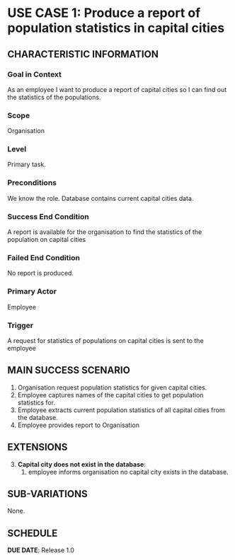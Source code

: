 # USE CASE 1: Produce a report of population statistics in capital cities

## CHARACTERISTIC INFORMATION

### Goal in Context

As an employee I want to produce a report of capital cities so I can find out the statistics of the populations.
### Scope

Organisation

### Level

Primary task.

### Preconditions

We know the role.  Database contains current capital cities data.

### Success End Condition

A report is available for the organisation to find the statistics of the population on capital cities

### Failed End Condition

No report is produced.

### Primary Actor

Employee

### Trigger

A request for statistics of populations on capital cities is sent to the employee

## MAIN SUCCESS SCENARIO

1. Organisation request population statistics for given capital cities.
2. Employee captures names of the capital cities to get population statistics for.
3. Employee extracts current population statistics of all capital cities from the database.
4. Employee provides report to Organisation


## EXTENSIONS

3. **Capital city does not exist in the database**:
    1. employee informs organisation no capital city exists in the database.

## SUB-VARIATIONS

None.

## SCHEDULE

**DUE DATE**: Release 1.0